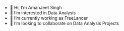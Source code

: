 - 👋 Hi, I’m AmanJeet Singh
- 👀 I’m interested in Data Analysis
- 🌱 I’m currently working as FreeLancer
- 💞️ I’m looking to collaborate on Data Analysis Projects


<!---
amanjeet6644/amanjeet6644 is a ✨ special ✨ repository because its `README.md` (this file) appears on your GitHub profile.
You can click the Preview link to take a look at your changes.
--->
